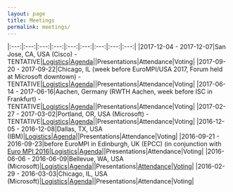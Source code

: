 ```yaml
---
layout: page
title: Meetings
permalink: meetings/
---
```


|:---:|:---:|:---:|:---:|:---:|:---:|:---:|:---:|:---:|
|2017-12-04 - 2017-12-07|San Jose, CA, USA (Cisco) - TENTATIVE|[Logistics](logistics/2017-12)|[Agenda](agenda/2017-12)||Presentations|Attendance|Voting|
|2017-09-20 - 2017-09-22|Chicago, IL (week before EuroMPI/USA 2017, Forum held at Microsoft downtown) - TENTATIVE|[Logistics](logistics/2017-09)|[Agenda](agenda/2017-09)||Presentations|Attendance|Voting|
|2017-06-14 - 2017-06-16|Aachen, Germany (RWTH Aachen, week before ISC in Frankfurt) - TENTATIVE|[Logistics](logistics/2017-06)|[Agenda](agenda/2017-06)||Presentations|Attendance|Voting|
|2017-02-27 - 2017-03-02|Portland, OR, USA (Microsoft) - TENTATIVE|[Logistics](logistics/2017-07)|[Agenda](agenda/2017-07)||Presentations|Attendance|Voting|
|2016-12-05 - 2016-12-08|Dallas, TX, USA (IBM)|[Logistics](logistics/2016-12)|[Agenda](agenda/2016-12)||Presentations|Attendance|Voting|
|2016-09-21 - 2016-09-23|before EuroMPI in Edinburgh, UK (EPCC) (in conjunction with [Euro MPI 2016](http://www.eurompi2016.ed.ac.uk/)|[Logistics](logistics/2016-09)|[Agenda](agenda/2016-09)||Presentations|Attendance|Voting|
|2016-06-06 - 2016-06-09|Bellevue, WA, USA (Microsoft)|[Logistics](2016/06/logistics)|[Agenda](2016/06/agenda)||Presentations|[Attendance](2016/06/attendance)|[Voting](2016/06/votes)|
|2016-02-29 - 2016-03-03|Chicago, IL, USA (Microsoft)|[Logistics](logistics/2016-02)|[Agenda](agenda/2016-02)||Presentations|Attendance|Voting|


